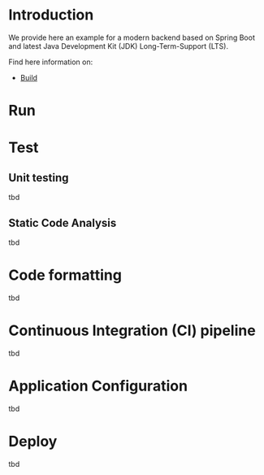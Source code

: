 # Introduction
We provide here an example for a modern backend based on Spring Boot and latest Java Development Kit (JDK) Long-Term-Support (LTS).

Find here information on:

* [Build](./docs/BUILD.md)



# Run


# Test
## Unit testing
tbd
## Static Code Analysis
tbd

# Code formatting
tbd

# Continuous Integration (CI) pipeline
tbd

# Application Configuration
tbd

# Deploy
tbd